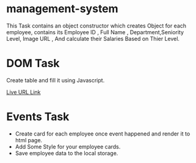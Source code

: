 # management-system

This Task contains an object constructor which creates Object for each employee, contains its Employee ID , Full Name , Department,Seniority Level, Image URL , And calculate their Salaries Based on Thier Level.


# DOM Task
Create table and fill it using Javascript.


[Live URL Link](https://jafarthwahrah.github.io/management-system/)


# Events Task
- Create card for each employee once event happened and render it to html page.
- Add Some Style for your employee cards.
- Save employee data to the local storage.
